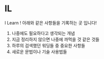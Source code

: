 # IL
I Learn !
아래와 같은 사항들을 기록하는 곳 입니다!

1. 나중에도 필요하다고 생각되는 개념
2. 지금 정리하지 않으면 나중에 까먹을 것 같은 것들
3. 하루의 검색했던 워딩들 중 중요한 사항들
4. 새로운 문법이나 기술 사용법들